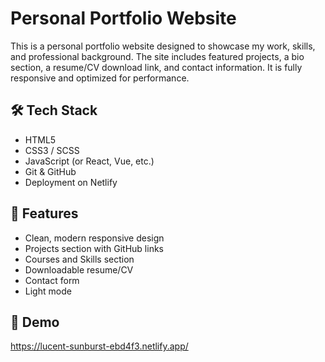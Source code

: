 # Personal Portfolio Website

This is a personal portfolio website designed to showcase my work, skills, and professional background. The site includes featured projects, a bio section, a resume/CV download link, and contact information. It is fully responsive and optimized for performance.

## 🛠️ Tech Stack

- HTML5
- CSS3 / SCSS
- JavaScript (or React, Vue, etc.)
- Git & GitHub
- Deployment on Netlify

## 🚀 Features

- Clean, modern responsive design
- Projects section with GitHub links
- Courses and Skills section
- Downloadable resume/CV
- Contact form
- Light mode

## 📸 Demo

https://lucent-sunburst-ebd4f3.netlify.app/
